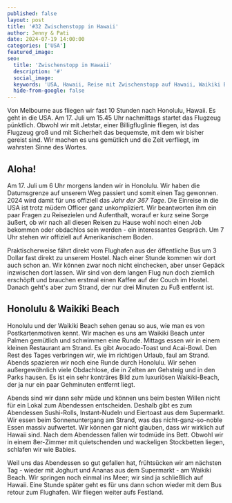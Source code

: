 ```yaml
---
published: false
layout: post
title: '#32 Zwischenstopp in Hawaii'
author: Jenny & Pati
date: 2024-07-19 14:00:00
categories: ['USA']
featured_image: 
seo:
  title: 'Zwischenstopp in Hawaii'
  description: '#'
  social_image: 
  keywords: 'USA, Hawaii, Reise mit Zwischenstopp auf Hawaii, Waikiki Beach, Honolulu'
  hide-from-google: false
---
```

Von Melbourne aus fliegen wir fast 10 Stunden nach Honolulu, Hawaii. Es geht in die USA. Am 17. Juli um 15.45 Uhr nachmittags startet das Flugzeug pünktlich. Obwohl wir mit Jetstar, einer Billigfluglinie fliegen, ist das Flugzeug groß und mit Sicherheit das bequemste, mit dem wir bisher gereist sind. Wir machen es uns gemütlich und die Zeit verfliegt, im wahrsten Sinne des Wortes.

## Aloha!
Am 17. Juli um 6 Uhr morgens landen wir in Honolulu. Wir haben die Datumsgrenze auf unserem Weg passiert und somit einen Tag gewonnen. 2024 wird damit für uns offiziell das *Jahr der 367 Tage*. Die Einreise in die USA ist trotz müdem Officer ganz unkompliziert. Wir beantworten ihm ein paar Fragen zu Reisezielen und Aufenthalt, worauf er kurz seine Sorge äußert, ob wir nach all diesen Reisen zu Hause wohl noch einen Job bekommen oder obdachlos sein werden - ein interessantes Gespräch. Um 7 Uhr stehen wir offiziell auf Amerikanischem Boden.

Praktischerweise fährt direkt vom Flughafen aus der öffentliche Bus um 3 Dollar fast direkt zu unserem Hostel. Nach einer Stunde kommen wir dort auch schon an. Wir können zwar noch nicht einchecken, aber unser Gepäck inzwischen dort lassen. Wir sind von dem langen Flug nun doch ziemlich erschöpft und brauchen erstmal einen Kaffee auf der Couch im Hostel. Danach geht's aber zum Strand, der nur drei Minuten zu Fuß entfernt ist.

## Honolulu & Waikiki Beach
Honolulu und der Waikiki Beach sehen genau so aus, wie man es von Postkartenmotiven kennt. Wir machen es uns am Waikiki Beach unter Palmen gemütlich und schwimmen eine Runde. Mittags essen wir in einem kleinen Restaurant am Strand. Es gibt Avocado-Toast und Acai-Bowl. Den Rest des Tages verbringen wir, wie im richtigen Urlaub, faul am Strand. Abends spazieren wir noch eine Runde durch Honolulu. Wir sehen außergewöhnlich viele Obdachlose, die in Zelten am Gehsteig und in den Parks hausen. Es ist ein sehr konträres Bild zum luxuriösen Waikiki-Beach, der ja nur ein paar Gehminuten entfernt liegt.

<!-- fotos hnl + waikiki -->

Abends sind wir dann sehr müde und können uns beim besten Willen nicht für ein Lokal zum Abendessen entscheiden. Deshalb gibt es zum Abendessen Sushi-Rolls, Instant-Nudeln und Eiertoast aus dem Supermarkt. Wir essen beim Sonnenuntergang am Strand, was das nicht-ganz-so-noble Essen massiv aufwertet. Wir können gar nicht glauben, dass wir wirklich auf Hawaii sind. Nach dem Abendessen fallen wir todmüde ins Bett. Obwohl wir in einem 8er-Zimmer mit quietschenden und wackeligen Stockbetten liegen, schlafen wir wie Babies.

Weil uns das Abendessen so gut gefallen hat, frühtsücken wir am nächsten Tag - wieder mit Joghurt und Ananas aus dem Supermarkt - am Waikiki Beach. Wir springen noch einmal ins Meer; wir sind ja schließlich auf Hawaii. Eine Stunde später geht es für uns dann schon wieder mit dem Bus retour zum Flughafen. Wir fliegen weiter aufs Festland.

<!-- fotos? blume im haar hier oder anfang vl? -->
